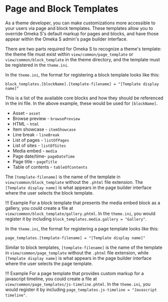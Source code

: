 # Page and Block Templates

As a theme developer, you can make customizations more accessible to your users via page and block templates. These templates allow you to override Omeka S's default markup for pages and blocks, and have those appear within the Omeka S admin's page builder interface.

There are two parts required for Omeka S to recognize a theme's template: the theme file must exist within `view/common/page_template` or `view/common/block_template` in the theme directory, and the template must be registered in the `theme.ini`.

In the `theme.ini`, the format for registering a block template looks like this:

```
block_templates.[blockName].[template-filename] = "[Template display name]"
```

This is a list of the available core blocks and how they should be referenced in the ini file. In the above example, these would be used for `[blockName]`.

* Asset - `asset`
* Browse preview - `browsePreview`
* HTML - `html`
* Item showcase - `itemShowcase`
* Line break - `lineBreak`
* List of pages - `listOfPages`
* List of sites - `listOfSites`
* Media embed - `media`
* Page date/time- `pageDateTime`
* Page title - `pageTitle`
* Table of contents - `tableOfContents`

The `[template-filename]` is the name of the template in `view/common/block_template` without the `.phtml` file extension. The `[Template display name]` is what appears in the page builder interface where the user selects the block template.

!!! Example
    For a block template that presents the media embed block as a gallery, you could create a file at `view/common/block_template/gallery.phtml`. In the `theme.ini`, you would register it by including `block_templates.media.gallery = "Gallery"`.

In the `theme.ini`, the format for registering a page template looks like this:

```
page_templates.[template-filename] = "[Template display name]"
```

Similar to block templates, `[template-filename]` is the name of the template in `view/common/page_template` without the `.phtml` file extension, while `[Template display name]` is what appears in the page builder interface where the user selects the page template.

!!! Example
    For a page template that provides custom markup for a javascript timeline, you could create a file at `view/common/page_templates/js-timeline.phtml`. In the `theme.ini`, you would register it by including `page_templates.js-timeline = "Javascript timeline"`.
